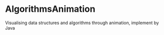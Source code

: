 # AlgorithmsAnimation
Visualising data structures and algorithms through animation, implement by Java
